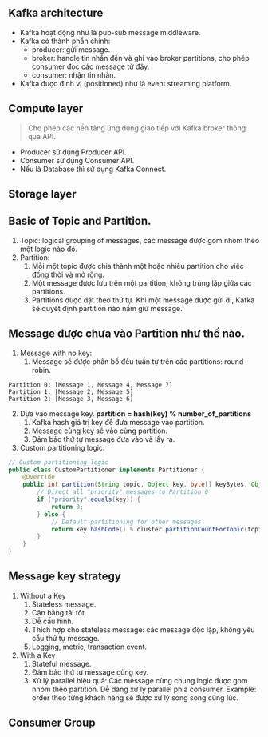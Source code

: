 ## Kafka architecture

- Kafka hoạt động như là pub-sub message middleware.
- Kafka có thành phần chính:
	- producer: gửi message.
	- broker: handle tin nhắn đến và ghi vào broker partitions, cho phép consumer đọc các message từ đây.
	- consumer: nhận tin nhắn.
- Kafka được đinh vị (positioned) như là event streaming platform.

## Compute layer

> Cho phép các nền tảng ứng dụng giao tiếp với Kafka broker thông qua API.

- Producer sử dụng Producer API.
- Consumer sử dụng Consumer API.
- Nếu là Database thì sử dụng Kafka Connect.

## Storage layer


## Basic of Topic and Partition.
1. Topic: logical grouping of messages, các message được gom nhóm theo một logic nào đó.
2. Partition:
	1. Mỗi một topic được chia thành một hoặc nhiều partition cho việc đống thời và mở rộng.
	2. Một message được lưu trên một partition, không trùng lặp giữa các partitions.
	3. Partitions được đặt theo thứ tự.
Khi một message được gửi đi, Kafka sẽ quyết định partition nào nắm giữ message.

## Message được chưa vào Partition như thế nào.

1. Message with no key:
	1. Message sẽ được phân bố đều tuần tự trên các partitions: round-robin.
```
Partition 0: [Message 1, Message 4, Message 7]  
Partition 1: [Message 2, Message 5]  
Partition 2: [Message 3, Message 6]
```
2. Dựa vào message key.
**partition = hash(key) % number_of_partitions**
	1. Kafka hash giá trị key để đưa message vào partition.
	2. Message cùng key sẽ vào cùng partition.
	3. Đảm bảo thứ tự message đưa vào và lấy ra.
4. Custom partitioning logic:
```java
// Custom partitioning logic  
public class CustomPartitioner implements Partitioner {  
    @Override  
    public int partition(String topic, Object key, byte[] keyBytes, Object value, byte[] valueBytes, Cluster cluster) {  
        // Direct all "priority" messages to Partition 0  
        if ("priority".equals(key)) {  
            return 0;  
        } else {  
            // Default partitioning for other messages  
            return key.hashCode() % cluster.partitionCountForTopic(topic);  
        }  
    }  
}
```

## Message key strategy

1. Without a Key
	1. Stateless message.
	2. Cân bằng tải tốt.
	3. Dễ cấu hình.
	4. Thích hợp cho stateless message: các message độc lập, không yêu cầu thứ tự message.
	5. Logging, metric, transaction event.
3. With a Key
	1. Stateful message.
	2. Đảm bảo thứ tứ message cùng key.
	3. Xử lý parallel hiệu quả: Các message cùng chung logic được gom nhóm theo partition. Dễ dàng xử lý parallel phía consumer. Example: order theo từng khách hàng sẽ được xử lý song song cùng lúc.

## Consumer Group
